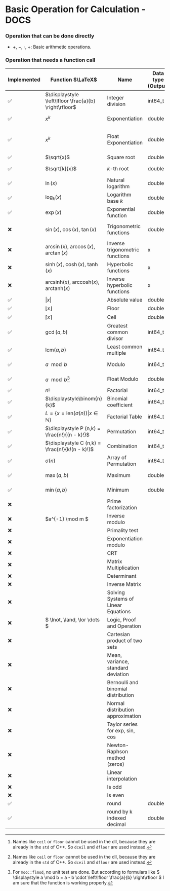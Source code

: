 # Basic Operation for Calculation - DOCS

### Operation that can be done directly

- $+$, $-$, $\cdot$, $\div$: Basic arithmetic operations.

### Operation that needs a function call

| Implemented | Function $\LaTeX$                                                           | Name                                | Data type (Output) | Data type (Input)        | Unit Test | Function Call                              | Api                 | Dll                         | Notes                                               |
|-------------|-----------------------------------------------------------------------------|-------------------------------------|--------------------|--------------------------|-----------|--------------------------------------------|---------------------|-----------------------------|-----------------------------------------------------|
| ✅           | $\displaystyle \left\lfloor \frac{a}{b} \right\rfloor$                      | Integer division                    | int64_t            | double, double           | ✅         | `moo::idiv`                                | `idiv`              | `idiv`                      |                                                     |
| ✅           | $x^k$                                                                       | Exponentiation                      | double             | double, int64_t          | ❌         | `moo::pow`                                 | `pow`               | `dpow`                      |                                                     |
| ✅           | $x^k$                                                                       | Float Exponentiation                | double             | double, double (int64_t) | ❌         | `moo::fpow`                                | `fpow`              | `fpow`                      | If an expo is int then pow is called automatically. |
| ✅           | $\sqrt{x}$                                                                  | Square root                         | double             | double                   | ❌         | `moo::sqrt`                                | `sqrt`              | `dsqrt`                     |                                                     |
| ✅           | $\sqrt[k]{x}$                                                               | $k$-th root                         | double             | double, double           | ❌         | `moo::ksqrt`                               | `ksqrt`             | `dksqrt`                    |                                                     |
| ✅           | $\ln(x)$                                                                    | Natural logarithm                   | double             | double                   | ❌         | `moo::ln`                                  | `ln`                | `ln`                        |                                                     |
| ✅           | $\log_k(x)$                                                                 | Logarithm base $k$                  | double             | double, double           | ❌         | `moo::log`                                 | `log`               | `dlog`                      |                                                     |
| ✅           | $\exp(x)$                                                                   | Exponential function                | double             | double                   | ❌         | `moo::exp`                                 | `exp`               | `dexp`                      |                                                     |
| ❌           | $\sin(x)$, $\cos(x)$, $\tan(x)$                                             | Trigonometric functions             | double             | double                   | ❌         | `mod::sine`, `moo::cosine`, `moo::tangent` | `sin`, `cos`, `tan` | `sine`, `cosine`, `tangent` |                                                     |
| ❌           | $\arcsin(x)$, $\arccos(x)$, $\arctan(x)$                                    | Inverse trigonometric functions     | x                  | x                        | ❌         |                                            |                     |                             |                                                     |
| ❌           | $\sinh(x)$, $\cosh(x)$, $\tanh(x)$                                          | Hyperbolic functions                | x                  | x                        | ❌         |                                            |                     |                             |                                                     |
| ❌           | $\mathrm{arcsinh}(x)$, $\mathrm{arccosh}(x)$, $\mathrm{arctanh}(x)$         | Inverse hyperbolic functions        | x                  | x                        | ❌         |                                            |                     |                             |                                                     |
| ✅           | $\vert x \vert$                                                             | Absolute value                      | double             | double                   | ✅         | `moo::absolute`                            | `abs`               | `absolute`                  |                                                     |
| ✅           | $\lfloor x \rfloor$                                                         | Floor                               | double             | double                   | ✅         | `moo::floor`                               | `floor`             | `dfloor`[^2]                |                                                     |
| ✅           | $\lceil x \rceil$                                                           | Ceil                                | double             | double                   | ✅         | `moo::ceil`                                | `ceil`              | `dceil`[^2]                 |                                                     |
| ✅           | $\gcd(a, b)$                                                                | Greatest common divisor             | int64_t            | int64_t, int64_t         | ✅         | `moo::gcd`                                 | `gcd`               | `gcd`                       |                                                     |
| ✅           | $\mathrm{lcm}(a, b)$                                                        | Least common multiple               | int64_t            | int64_t, int64_t         | ✅         | `moo::lcm`                                 | `lcm`               | `lcm`                       |                                                     |
| ✅           | $a \mod b$                                                                  | Modulo                              | int64_t            | int64_t, int64_t         | ✅         | `moo::mod`                                 | `mod`               | `mod`                       |                                                     |
| ✅           | $a \mod b$[^1]                                                              | Float Modulo                        | double             | double, double           | ✅         | `moo::flmod`                               | `flmod`             | `flmod`                     |                                                     |
| ✅           | $n!$                                                                        | Factorial                           | int64_t            | int                      | ✅         | `moo::fac`                                 | `fac`               | `fac`                       |                                                     |
| ✅           | $\displaystyle\binom{n}{k}$                                                 | Binomial coefficient                | int64_t            | int64_t, int64_t         | ✅         | `moo::binom`                               | `binom`             | `binom`                     |                                                     |
| ✅           | $\displaystyle L = \{ x = \mathrm{len}(\sigma(n)) \vert x \in \mathbb{N}\}$ | Factorial Table                     | int64_t*           | int                      | ✅         | `moo::factable` `moo::clearptr`            | `factable`          | `factable` `clearptr`       |                                                     |
| ✅           | $\displaystyle P (n,k) = \frac{n!}{(n - k)!}$                               | Permutation                         | int64_t            | int, int                 | ✅         | `moo::permutation`                         | `permutation`       | `permutation`               |                                                     |
| ✅           | $\displaystyle C (n,k) = \frac{n!}{k!(n - k)!}$                             | Combination                         | int64_t            | int, int                 | ✅         | `moo::combination`                         | `combination`       | `combination`               |                                                     |
| ✅           | $\displaystyle\sigma(n)$                                                    | Array of Permutation                | int64_t*           | int                      | ✅         | `moo::genPerm` `moo::freeptr`              | `genPerm`           | `genPerm` `freeptr`         |                                                     |
| ✅           | $\max(a,b)$                                                                 | Maximum                             | double             | double, double           | ✅         | `moo::max`                                 | `max`               | `max`                       |                                                     |
| ✅           | $\min(a,b)$                                                                 | Minimum                             | double             | double, double           | ✅         | `moo::min`                                 | `min`               | `min`                       |                                                     |
| ❌           |                                                                             | Prime factorization                 |                    |                          | ❌         |                                            |                     |                             |                                                     |
| ❌           | $a^{-1} \mod m $                                                            | Inverse modulo                      |                    |                          | ❌         |                                            |                     |                             |                                                     |
| ❌           |                                                                             | Primality test                      |                    |                          | ❌         |                                            |                     |                             |                                                     |
| ❌           |                                                                             | Exponentiation modulo               |                    |                          | ❌         |                                            |                     |                             |                                                     |
| ❌           |                                                                             | CRT                                 |                    |                          | ❌         |                                            |                     |                             |                                                     |
| ❌           |                                                                             | Matrix Multiplication               |                    |                          | ❌         |                                            |                     |                             |                                                     |
| ❌           |                                                                             | Determinant                         |                    |                          | ❌         |                                            |                     |                             |                                                     |
| ❌           |                                                                             | Inverse Matrix                      |                    |                          | ❌         |                                            |                     |                             |                                                     |
| ❌           |                                                                             | Solving Systems of Linear Equations |                    |                          | ❌         |                                            |                     |                             |                                                     |
| ❌           | $ \lnot, \land, \lor \dots $                                                | Logic, Proof and Operation          |                    |                          | ❌         |                                            |                     |                             |                                                     |
| ❌           |                                                                             | Cartesian product of two sets       |                    |                          | ❌         |                                            |                     |                             |                                                     |
| ❌           |                                                                             | Mean, variance, standard deviation  |                    |                          | ❌         |                                            |                     |                             |                                                     |
| ❌           |                                                                             | Bernoulli and binomial distribution |                    |                          | ❌         |                                            |                     |                             |                                                     |
| ❌           |                                                                             | Normal distribution approximation   |                    |                          | ❌         |                                            |                     |                             |                                                     |
| ❌           |                                                                             | Taylor series for exp, sin, cos     |                    |                          | ❌         |                                            |                     |                             |                                                     |
| ❌           |                                                                             | Newton-Raphson method (zeros)       |                    |                          | ❌         |                                            |                     |                             |                                                     |
| ❌           |                                                                             | Linear interpolation                |                    |                          | ❌         |                                            |                     |                             |                                                     |
| ❌           |                                                                             | Is odd                              |                    |                          | ❌         |                                            |                     |                             |                                                     |
| ❌           |                                                                             | Is even                             |                    |                          | ❌         |                                            |                     |                             |                                                     |
| ✅           |                                                                             | round                               | double             | double                   | ❌         | `moo::round`                               | `round`             | `rounding`                  |                                                     |
| ✅           |                                                                             | round by k indexed decimal          | double             | double, int              | ❌         | `moo::roundk`                              | `roundk`            | `roundk`                    |                                                     |

[^1]: For `moo::flmod`, no unit test are done. But according to formulars
like $ \displaystyle a \mod b = a - b \cdot \left\lfloor \frac{a}{b} \right\rfloor $ I am sure that the function is
working
properly.
[^2]: Names like `ceil` or `floor` cannot be used in the dll, because they are already in the `std` of C++. So `dceil`
and `dfloor` are used instead.